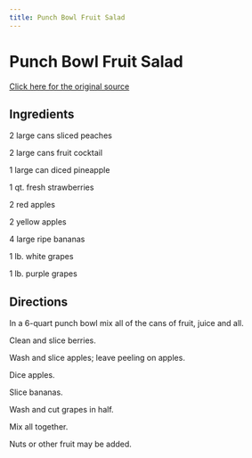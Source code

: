 ```yaml
---
title: Punch Bowl Fruit Salad
---
```


<head>
<meta charset="UTF-8">
</head>
<h1>Punch Bowl Fruit Salad</h1>
<a href="http://www.cookbooks.com/Recipe-Details.aspx?id=1059877/">Click here for the original source</a>
<h2>Ingredients</h2>
<p></p>
<p>2 large cans sliced peaches</p>
<p> </p>
<p>2 large cans fruit cocktail</p>
<p> </p>
<p>1 large can diced pineapple</p>
<p> </p>
<p>1 qt. fresh strawberries</p>
<p> </p>
<p>2 red apples</p>
<p> </p>
<p>2 yellow apples</p>
<p> </p>
<p>4 large ripe bananas</p>
<p> </p>
<p>1 lb. white grapes</p>
<p> </p>
<p>1 lb. purple grapes</p>
<p></p>
<h2>Directions</h2>

<p></p>
<p>In a 6-quart punch bowl mix all of the cans of fruit, juice and all.</p>
<p> </p>
<p>Clean and slice berries.</p>
<p> </p>
<p>Wash and slice apples; leave peeling on apples.</p>
<p> </p>
<p>Dice apples.</p>
<p> </p>
<p>Slice bananas.</p>
<p> </p>
<p>Wash and cut grapes in half.</p>
<p> </p>
<p>Mix all together.</p>
<p> </p>
<p>Nuts or other fruit may be added.</p>
<p></p>
